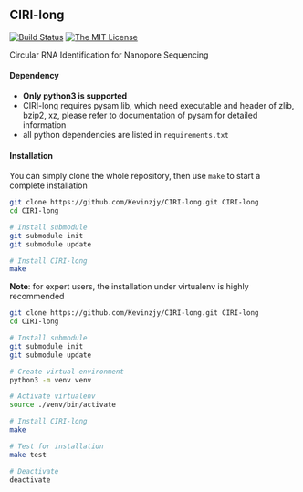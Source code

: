 ## CIRI-long

[![Build Status](https://travis-ci.com/Kevinzjy/CIRI-long.svg?token=sq9vq2uzixNezTJhts8Z&branch=master)](https://travis-ci.org/Kevinzjy/CIRI-long)
[![The MIT License](https://img.shields.io/badge/license-MIT-orange.svg)](https://github.com/Kevinzjy/CIRI-long/blob/master/LICENSE)

Circular RNA Identification for Nanopore Sequencing 

#### Dependency

- **Only python3 is supported**
- CIRI-long requires pysam lib, which need executable and header of zlib, bzip2, xz, 
please refer to documentation of pysam for detailed information
- all python dependencies are listed in `requirements.txt`


#### Installation

You can simply clone the whole repository, then use `make` to start a complete installation 

```bash
git clone https://github.com/Kevinzjy/CIRI-long.git CIRI-long
cd CIRI-long

# Install submodule
git submodule init 
git submodule update

# Install CIRI-long 
make
```

**Note**: for expert users, the installation under virtualenv is highly recommended

```bash
git clone https://github.com/Kevinzjy/CIRI-long.git CIRI-long
cd CIRI-long

# Install submodule
git submodule init 
git submodule update

# Create virtual environment
python3 -m venv venv

# Activate virtualenv
source ./venv/bin/activate

# Install CIRI-long
make

# Test for installation
make test

# Deactivate
deactivate
```